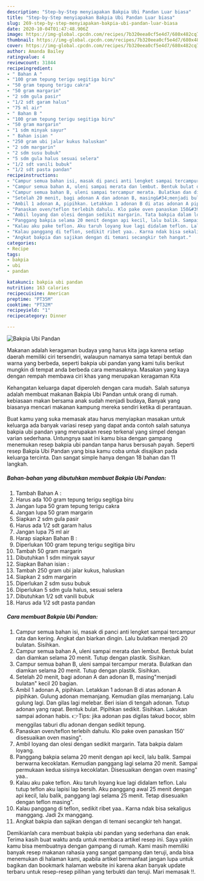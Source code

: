 ```yaml
---
description: "Step-by-Step menyiapakan Bakpia Ubi Pandan Luar biasa"
title: "Step-by-Step menyiapakan Bakpia Ubi Pandan Luar biasa"
slug: 269-step-by-step-menyiapakan-bakpia-ubi-pandan-luar-biasa
date: 2020-10-04T01:47:48.906Z
image: https://img-global.cpcdn.com/recipes/7b320eea0cf5e4d7/680x482cq70/bakpia-ubi-pandan-foto-resep-utama.jpg
thumbnail: https://img-global.cpcdn.com/recipes/7b320eea0cf5e4d7/680x482cq70/bakpia-ubi-pandan-foto-resep-utama.jpg
cover: https://img-global.cpcdn.com/recipes/7b320eea0cf5e4d7/680x482cq70/bakpia-ubi-pandan-foto-resep-utama.jpg
author: Amanda Bailey
ratingvalue: 4
reviewcount: 31844
recipeingredient:
- " Bahan A "
- "100 gram tepung terigu segitiga biru"
- "50 gram tepung terigu cakra"
- "50 gram margarin"
- "2 sdm gula pasir"
- "1/2 sdt garam halus"
- "75 ml air"
- " Bahan B "
- "100 gram tepung terigu segitiga biru"
- "50 gram margarin"
- "1 sdm minyak sayur"
- " Bahan isian "
- "250 gram ubi jalar kukus haluskan"
- "2 sdm margarin"
- "2 sdm susu bubuk"
- "5 sdm gula halus sesuai selera"
- "1/2 sdt vanili bubuk"
- "1/2 sdt pasta pandan"
recipeinstructions:
- "Campur semua bahan isi, masak di panci anti lengket sampai tercampur rata dan kering. Angkat dan biarkan dingin. Lalu bulatkan menjadi 20 bulatan. Sisihkan."
- "Campur semua bahan A, uleni sampai merata dan lembut. Bentuk bulat dan diamkan selama 20 menit. Tutup dengan plastik. Sisihkan."
- "Campur semua bahan B, uleni sampai tercampur merata. Bulatkan dan diamkan selama 20 menit. Tutup dengan plastik. Sisihkan."
- "Setelah 20 menit, bagi adonan A dan adonan B, masing&#34;menjadi bulatan&#34; kecil 20 bagian."
- "Ambil 1 adonan A, pipihkan. Letakkan 1 adonan B di atas adonan A pipihkan. Gulung adonan memanjang. Kemudian gilas memanjang. Lalu gulung lagi. Dan gilas lagi melebar. Beri isian di tengah adonan. Tutup adonan yang rapat. Bentuk bulat. Pipihkan sedikit. Sisihkan. Lakukan sampai adonan habis. 👉Tips: jika adonan pas digilas takud bocor, sblm menggilas taburi dlu adonan dengan sedikit tepung."
- "Panaskan oven/teflon terlebih dahulu. Klo pake oven panaskan 150&#39; disesuaikan oven masing&#34;."
- "Ambil loyang dan olesi dengan sedikit margarin. Tata bakpia dalam loyang."
- "Panggang bakpia selama 20 menit dengan api kecil, lalu balik. Sampai berwarna kecoklatan. Kemudian panggang lagi selama 20 menit. Sampai permukaan kedua sisinya kecoklatan. Disesuaikan dengan oven masing&#34; yaa.."
- "Kalau aku pake teflon. Aku taruh loyang kue lagi didalam teflon. Lalu tutup teflon aku lapisi lap bersih. Aku panggang awal 25 menit dengan api kecil, lalu balik, panggang lagi selama 25 menit. Tetap disesuaikn dengan teflon masing&#34;."
- "Kalau panggang di teflon, sedikit ribet yaa.. Karna ndak bisa sekaligus manggang. Jadi 2x manggang."
- "Angkat bakpia dan sajikan dengan di temani secangkir teh hangat."
categories:
- Recipe
tags:
- bakpia
- ubi
- pandan

katakunci: bakpia ubi pandan 
nutrition: 163 calories
recipecuisine: American
preptime: "PT35M"
cooktime: "PT32M"
recipeyield: "1"
recipecategory: Dinner

---
```



![Bakpia Ubi Pandan](https://img-global.cpcdn.com/recipes/7b320eea0cf5e4d7/680x482cq70/bakpia-ubi-pandan-foto-resep-utama.jpg)

Makanan adalah keragaman budaya yang harus kita jaga karena setiap daerah memiliki ciri tersendiri, walaupun namanya sama tetapi bentuk dan warna yang berbeda, seperti bakpia ubi pandan yang kami tulis berikut mungkin di tempat anda berbeda cara memasaknya. Masakan yang kaya dengan rempah membawa ciri khas yang merupakan keragaman Kita



Kehangatan keluarga dapat diperoleh dengan cara mudah. Salah satunya adalah membuat makanan Bakpia Ubi Pandan untuk orang di rumah. kebiasaan makan bersama anak sudah menjadi budaya, Banyak yang biasanya mencari makanan kampung mereka sendiri ketika di perantauan.

Buat kamu yang suka memasak atau harus menyiapkan masakan untuk keluarga ada banyak variasi resep yang dapat anda contoh salah satunya bakpia ubi pandan yang merupakan resep terkenal yang simpel dengan varian sederhana. Untungnya saat ini kamu bisa dengan gampang menemukan resep bakpia ubi pandan tanpa harus bersusah payah.
Seperti resep Bakpia Ubi Pandan yang bisa kamu coba untuk disajikan pada keluarga tercinta. Dan sangat simple hanya dengan 18 bahan dan 11 langkah.


<!--inarticleads1-->

##### Bahan-bahan yang dibutuhkan membuat Bakpia Ubi Pandan:

1. Tambah  Bahan A :
1. Harus ada 100 gram tepung terigu segitiga biru
1. Jangan lupa 50 gram tepung terigu cakra
1. Jangan lupa 50 gram margarin
1. Siapkan 2 sdm gula pasir
1. Harus ada 1/2 sdt garam halus
1. Jangan lupa 75 ml air
1. Harap siapkan  Bahan B :
1. Diperlukan 100 gram tepung terigu segitiga biru
1. Tambah 50 gram margarin
1. Dibutuhkan 1 sdm minyak sayur
1. Siapkan  Bahan isian :
1. Tambah 250 gram ubi jalar kukus, haluskan
1. Siapkan 2 sdm margarin
1. Diperlukan 2 sdm susu bubuk
1. Diperlukan 5 sdm gula halus, sesuai selera
1. Dibutuhkan 1/2 sdt vanili bubuk
1. Harus ada 1/2 sdt pasta pandan




<!--inarticleads2-->

##### Cara membuat  Bakpia Ubi Pandan:

1. Campur semua bahan isi, masak di panci anti lengket sampai tercampur rata dan kering. Angkat dan biarkan dingin. Lalu bulatkan menjadi 20 bulatan. Sisihkan.
1. Campur semua bahan A, uleni sampai merata dan lembut. Bentuk bulat dan diamkan selama 20 menit. Tutup dengan plastik. Sisihkan.
1. Campur semua bahan B, uleni sampai tercampur merata. Bulatkan dan diamkan selama 20 menit. Tutup dengan plastik. Sisihkan.
1. Setelah 20 menit, bagi adonan A dan adonan B, masing&#34;menjadi bulatan&#34; kecil 20 bagian.
1. Ambil 1 adonan A, pipihkan. Letakkan 1 adonan B di atas adonan A pipihkan. Gulung adonan memanjang. Kemudian gilas memanjang. Lalu gulung lagi. Dan gilas lagi melebar. Beri isian di tengah adonan. Tutup adonan yang rapat. Bentuk bulat. Pipihkan sedikit. Sisihkan. Lakukan sampai adonan habis. 👉Tips: jika adonan pas digilas takud bocor, sblm menggilas taburi dlu adonan dengan sedikit tepung.
1. Panaskan oven/teflon terlebih dahulu. Klo pake oven panaskan 150&#39; disesuaikan oven masing&#34;.
1. Ambil loyang dan olesi dengan sedikit margarin. Tata bakpia dalam loyang.
1. Panggang bakpia selama 20 menit dengan api kecil, lalu balik. Sampai berwarna kecoklatan. Kemudian panggang lagi selama 20 menit. Sampai permukaan kedua sisinya kecoklatan. Disesuaikan dengan oven masing&#34; yaa..
1. Kalau aku pake teflon. Aku taruh loyang kue lagi didalam teflon. Lalu tutup teflon aku lapisi lap bersih. Aku panggang awal 25 menit dengan api kecil, lalu balik, panggang lagi selama 25 menit. Tetap disesuaikn dengan teflon masing&#34;.
1. Kalau panggang di teflon, sedikit ribet yaa.. Karna ndak bisa sekaligus manggang. Jadi 2x manggang.
1. Angkat bakpia dan sajikan dengan di temani secangkir teh hangat.




Demikianlah cara membuat bakpia ubi pandan yang sederhana dan enak. Terima kasih buat waktu anda untuk membaca artikel resep ini. Saya yakin kamu bisa membuatnya dengan gampang di rumah. Kami masih memiliki banyak resep makanan rahasia yang sangat gampang dan teruji, anda bisa menemukan di halaman kami, apabila artikel bermanfaat jangan lupa untuk bagikan dan bookmark halaman website ini karena akan banyak update terbaru untuk resep-resep pilihan yang terbukti dan teruji. Mari memasak !!. 
